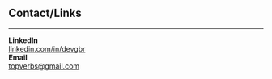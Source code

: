 ## Contact/Links 
---  

**LinkedIn**         
[linkedin.com/in/devgbr](https://www.linkedin.com/in/devgbr/)          
**Email**            
topverbs@gmail.com   